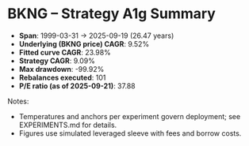 # BKNG – Strategy A1g Summary

- **Span**: 1999-03-31 → 2025-09-19 (26.47 years)
- **Underlying (BKNG price) CAGR**: 9.52%
- **Fitted curve CAGR**: 23.98%
- **Strategy CAGR**: 9.09%
- **Max drawdown**: -99.92%
- **Rebalances executed**: 101
- **P/E ratio (as of 2025-09-21)**: 37.88

Notes:

- Temperatures and anchors per experiment govern deployment; see EXPERIMENTS.md for details.
- Figures use simulated leveraged sleeve with fees and borrow costs.

